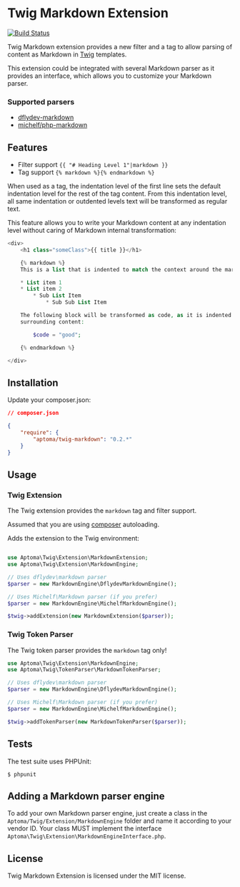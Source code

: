 Twig Markdown Extension
=======================

[![Build Status](https://secure.travis-ci.org/aptoma/twig-markdown.png?branch=master)](http://travis-ci.org/aptoma/twig-markdown)

Twig Markdown extension provides a new filter and a tag to allow parsing of
content as Markdown in [Twig][1] templates.

This extension could be integrated with several Markdown parser as it provides an interface, which allows you to customize your Markdown parser.

### Supported parsers

 * [dflydev-markdown](https://github.com/dflydev/dflydev-markdown)
 * [michelf/php-markdown](https://github.com/michelf/php-markdown)


## Features

 * Filter support `{{ "# Heading Level 1"|markdown }}`
 * Tag support `{% markdown %}{% endmarkdown %}`

When used as a tag, the indentation level of the first line sets the default indentation level for the rest of the tag content.
From this indentation level, all same indentation or outdented levels text will be transformed as regular text.

This feature allows you to write your Markdown content at any indentation level without caring of Markdown internal transformation:

```php
<div>
    <h1 class="someClass">{{ title }}</h1>

    {% markdown %}
    This is a list that is indented to match the context around the markdown tag:

    * List item 1
    * List item 2
        * Sub List Item
            * Sub Sub List Item

    The following block will be transformed as code, as it is indented more than the
    surrounding content:

        $code = "good";

    {% endmarkdown %}

</div>
```

## Installation

Update your composer.json:

```json
// composer.json

{
    "require": {
        "aptoma/twig-markdown": "0.2.*"
    }
}
```

## Usage

### Twig Extension

The Twig extension provides the `markdown` tag and filter support.

Assumed that you are using [composer](http://getcomposer.org) autoloading.

Adds the extension to the Twig environment:

```php

use Aptoma\Twig\Extension\MarkdownExtension;
use Aptoma\Twig\Extension\MarkdownEngine;

// Uses dflydev\markdown parser
$parser = new MarkdownEngine\DflydevMarkdownEngine();

// Uses Michelf\Markdown parser (if you prefer)
$parser = new MarkdownEngine\MichelfMarkdownEngine();

$twig->addExtension(new MarkdownExtension($parser));
```
### Twig Token Parser

The Twig token parser provides the `markdown` tag only!

```php
use Aptoma\Twig\Extension\MarkdownEngine;
use Aptoma\Twig\TokenParser\MarkdownTokenParser;

// Uses dflydev\markdown parser
$parser = new MarkdownEngine\DflydevMarkdownEngine();

// Uses Michelf\Markdown parser (if you prefer)
$parser = new MarkdownEngine\MichelfMarkdownEngine();

$twig->addTokenParser(new MarkdownTokenParser($parser));
```

## Tests

The test suite uses PHPUnit:

    $ phpunit

## Adding a Markdown parser engine

To add your own Markdown parser engine, just create a class in the `Aptoma/Twig/Extension/MarkdownEngine` folder and name it according to your vendor ID.
Your class MUST implement the interface `Aptoma\Twig\Extension\MarkdownEngineInterface.php`.

## License

Twig Markdown Extension is licensed under the MIT license.

[1]: http://twig.sensiolabs.org
